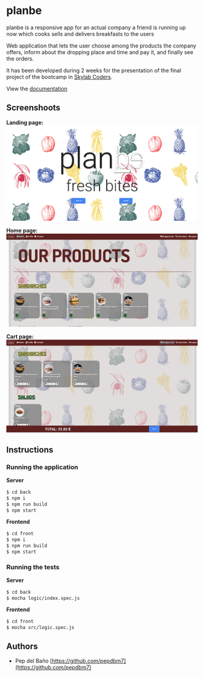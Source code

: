 # planbe

planbe is a responsive app for an actual company a friend is running up now which cooks sells and delivers breakfasts to the users

Web application that lets the user choose among the products the company offers, inform about the dropping place and time and pay it, and finally see the orders.

It has been developed during 2 weeks for the presentation of the final project of the bootcamp in [Skylab Coders](https://skylabcoders.com/).

View the [documentation](./doc/README.md)

## Screenshoots
**Landing page:**
![landing page](./doc/img/landing-screenshot.png)

**Home page:**
![home page](./doc/img/home-screenshot.PNG)

**Cart page:**
![cart page](./doc/img/cart-screenshot.PNG)

## Instructions

### Running the application

__Server__

```
$ cd back
$ npm i
$ npm run build
$ npm start
```

__Frontend__

```
$ cd front 
$ npm i
$ npm run build
$ npm start
```

### Running the tests

__Server__

```
$ cd back
$ mocha logic/index.spec.js
```

__Frontend__

```
$ cd front 
$ mocha src/logic.spec.js
```

## Authors

- Pep del Baño [https://github.com/pepdbm7](https://github.com/pepdbm7)